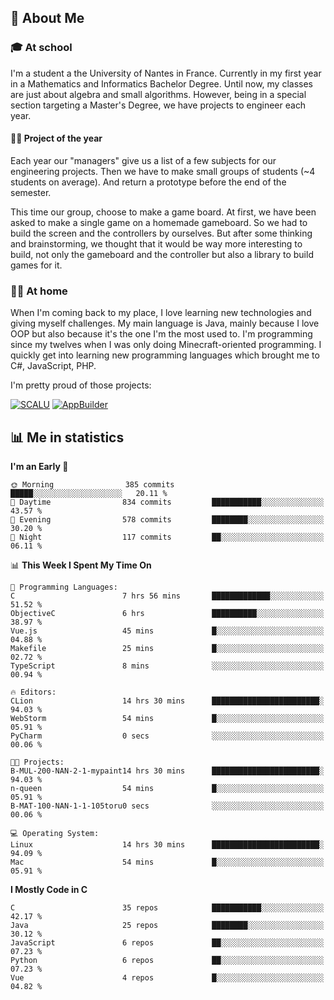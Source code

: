 ## 👀 About Me

### 🎓 At school

I'm a student a the University of Nantes in France. Currently in my first year in a Mathematics and Informatics Bachelor Degree. Until now, my classes are just about algebra and small algorithms. However, being in a special section targeting a Master's Degree, we have projects to engineer each year. 

#### 🔧🔬 Project of the year

Each year our "managers" give us a list of a few subjects for our engineering projects. Then we have to make small groups of students (~4 students on average). And return a prototype before the end of the semester.

This time our group, choose to make a game board. At first, we have been asked to make a single game on a homemade gameboard. So we had to build the screen and the controllers by ourselves. 
But after some thinking and brainstorming, we thought that it would be way more interesting to build, not only the gameboard and the controller but also a library to build games for it.

### 👨‍💻 At home

When I'm coming back to my place, I love learning new technologies and giving myself challenges. My main language is Java, mainly because I love OOP but also because it's the one I'm the most used to. I'm programming since my twelves when I was only doing Minecraft-oriented programming.  I quickly get into learning new programming languages which brought me to C#, JavaScript, PHP. 

I'm pretty proud of those projects:

[![SCALU](https://github-readme-stats.vercel.app/api/pin?username=renardfute&repo=SCALU)](https://github.com/renardfute/scalu)
[![AppBuilder](https://github-readme-stats.vercel.app/api/pin?username=pulsedev2&repo=AppBuilder)](https://github.com/pulsedev2/AppBuilder)

## 📊 Me in statistics
<!--START_SECTION:waka-->
**I'm an Early 🐤** 

```text
🌞 Morning                385 commits         █████░░░░░░░░░░░░░░░░░░░░   20.11 % 
🌆 Daytime                834 commits         ███████████░░░░░░░░░░░░░░   43.57 % 
🌃 Evening                578 commits         ████████░░░░░░░░░░░░░░░░░   30.20 % 
🌙 Night                  117 commits         ██░░░░░░░░░░░░░░░░░░░░░░░   06.11 % 
```


📊 **This Week I Spent My Time On** 

```text
💬 Programming Languages: 
C                        7 hrs 56 mins       █████████████░░░░░░░░░░░░   51.52 % 
ObjectiveC               6 hrs               ██████████░░░░░░░░░░░░░░░   38.97 % 
Vue.js                   45 mins             █░░░░░░░░░░░░░░░░░░░░░░░░   04.88 % 
Makefile                 25 mins             █░░░░░░░░░░░░░░░░░░░░░░░░   02.72 % 
TypeScript               8 mins              ░░░░░░░░░░░░░░░░░░░░░░░░░   00.94 % 

🔥 Editors: 
CLion                    14 hrs 30 mins      ████████████████████████░   94.03 % 
WebStorm                 54 mins             █░░░░░░░░░░░░░░░░░░░░░░░░   05.91 % 
PyCharm                  0 secs              ░░░░░░░░░░░░░░░░░░░░░░░░░   00.06 % 

🐱‍💻 Projects: 
B-MUL-200-NAN-2-1-mypaint14 hrs 30 mins      ████████████████████████░   94.03 % 
n-queen                  54 mins             █░░░░░░░░░░░░░░░░░░░░░░░░   05.91 % 
B-MAT-100-NAN-1-1-105toru0 secs              ░░░░░░░░░░░░░░░░░░░░░░░░░   00.06 % 

💻 Operating System: 
Linux                    14 hrs 30 mins      ████████████████████████░   94.09 % 
Mac                      54 mins             █░░░░░░░░░░░░░░░░░░░░░░░░   05.91 % 
```

**I Mostly Code in C** 

```text
C                        35 repos            ███████████░░░░░░░░░░░░░░   42.17 % 
Java                     25 repos            ████████░░░░░░░░░░░░░░░░░   30.12 % 
JavaScript               6 repos             ██░░░░░░░░░░░░░░░░░░░░░░░   07.23 % 
Python                   6 repos             ██░░░░░░░░░░░░░░░░░░░░░░░   07.23 % 
Vue                      4 repos             █░░░░░░░░░░░░░░░░░░░░░░░░   04.82 % 
```




<!--END_SECTION:waka-->
